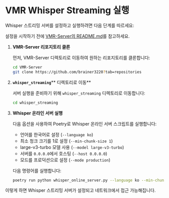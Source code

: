 # VMR Whisper Streaming 실행

Whisper 스트리밍 서버를 설정하고 실행하려면 다음 단계를 따르세요:

설정을 시작하기 전에 [VMR-Server의 README.md](https://github.com/brainer3220/VMR-Server)를 참고하세요.

1. **VMR-Server 리포지토리 클론**

   먼저, VMR-Server 디렉토리로 이동하여 원하는 리포지토리를 클론합니다:

   ```bash
   cd VMR-Server
   git clone https://github.com/brainer3220?tab=repositories
   ```

2. **`whisper_streaming`**\*\* 디렉토리로 이동\*\*

   서버 실행을 준비하기 위해 `whisper_streaming` 디렉토리로 이동합니다:

   ```bash
   cd whisper_streaming
   ```

3. **Whisper 온라인 서버 실행**

   다음 옵션을 사용하여 Poetry로 Whisper 온라인 서버 스크립트를 실행합니다:

   - 언어를 한국어로 설정 (`--language ko`)
   - 최소 청크 크기를 1로 설정 (`--min-chunk-size 1`)
   - large-v3-turbo 모델 사용 (`--model large-v3-turbo`)
   - 서버를 `0.0.0.0`에서 호스팅 (`--host 0.0.0.0`)
   - 모드를 프로덕션으로 설정 (`--mode production`)

   다음 명령어를 실행합니다:

   ```bash
   poetry run python whisper_online_server.py --language ko --min-chunk-size 1 --model large-v3-turbo --host 0.0.0.0 --mode production
   ```

이렇게 하면 Whisper 스트리밍 서버가 설정되고 네트워크에서 접근 가능해집니다.

